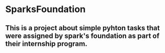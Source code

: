 # SparksFoundation

## This is a project about simple pyhton tasks that were assigned by spark's foundation as part of their internship program.
